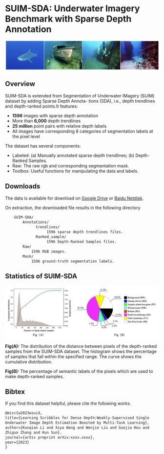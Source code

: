 # SUIM-SDA: Underwater Imagery Benchmark with Sparse Depth Annotation
    
 <img src="./images/sample.png" width="1000" alt="">

## Overview
  SUIM-SDA is extended from Segmentation of Underwater IMagery (SUIM) dataset by adding Sparse Depth Annota- tions (SDA), i.e., 
  depth trendlines and depth-ranked points.It features:
 
- **1596** images with sparse depth annotation 
- More than **6,000** depth trendlines
- **25 million** point pairs with relative depth labels
- All images have corresponding 8 categories of segmentation labels at the pixel level

The dataset has several components:

- Labeled: (a) Manually annotated sparse depth trendlines;  (b) Depth-Ranked Samples.
- Raw: The raw rgb and corresponding segmentation mask.
- Toolbox: Useful functions for manipulating the data and labels.

## Downloads
The data is available for download on [Google Drive](https://drive.google.com/file/d/19HGObIYPAZzNVR0OA3phzCUfag8WEk84/view?usp=sharing) or [Baidu Netdisk](https://pan.baidu.com/s/1piaYyjz9P2wzUw9nNGlciQ?pwd=81sw). 

On extraction, the downloaded file results in the following directory

        SUIM-SDA/
            Annotations/
                  trendlines/
                       1596 sparse depth trendlines files.
                  Ranked_sample/
                       1596 Depth-Ranked Samples files.
            Raw/
                1596 RGB images.
            Mask/
                1596 ground-truth segmentation labels.

## Statistics of SUIM-SDA
 <img src="./images/Statistic.png" width="1000" alt="">
 
 **Fig(A):** The distribution of the distance between pixels of the depth-ranked samples from the SUIM-SDA dataset. The histogram shows the percentage of samples that fall within the specified range. The curve shows the cumulative distribution.
 
 **Fig(B):** The percentage of semantic labels of the pixels which are used to make depth-ranked samples.
 
## Bibtex
If you find this dataset helpful, please cite the following works.

    @misc{w2023wsuid,
    title={Learning Scribbles for Dense Depth:Weakly-Supervised Single Underwater Image Depth Estimation Boosted by Multi-Task Learning},
    author={Kunqian Li and Xiya Wang and Wenjie Liu and Guojia Hou and Zhiguo Zhang and Kun Sun},
    journal={arXiv preprint arXiv:xxxx.xxxx},
    year={2023}
    }
